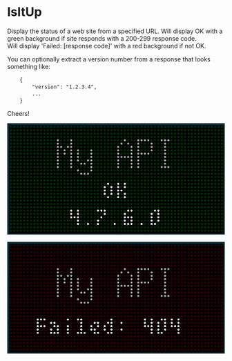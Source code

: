 # IsItUp

Display the status of a web site from a specified URL.  Will display OK with a green background if site responds with a 200-299 response code.  
Will display 'Failed: [response code]' with a red background if not OK.

You can optionally extract a version number from a response that looks something like:

```
    {
        "version": "1.2.3.4",
        ...
    }
```

Cheers!

![screenshot](site_ok.png)

![screenshot](site_fail.png)
